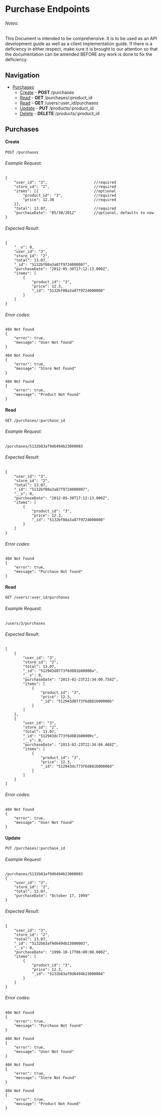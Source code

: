 # Purchase Endpoints
###### Notes:
This Document is intended to be comprehensive. It is to
be used as an API development guide as well as a client implementation guide.
If there is a deficiency in either respect, make sure it is brought to our
attention so that the documentation can be amended BEFORE any work is done to
fix the deficiency.

## Navigation
* [Purchases](#purchases)
    * [Create](#create) - **POST** /purchases
    * [Read](#read) - **GET** /purchases/:product_id
    * [Read](#read-1) - **GET** /users/:user_id/purchases
    * [Update](#update) - **PUT** /products/:product_id
    * [Delete](#delete) - **DELETE** /products/:product_id


## Purchases

#### Create

    POST /purchases

###### Example Request:
    {
        "user_id": "3",                     //required
        "store_id": "2",                    //required
        "items": [{                         //optional
            "product_id": "3",              //required
            "price": 12.30                  //required
        }],
        "total": 13.07,                     //required
        "purchaseDate": "05/30/2012"        //optional, defaults to now
    }
###### Expected Result:
    {
        "__v": 0,
        "user_id": "3",
        "store_id": "2",
        "total": 13.07,
        "_id": "5132bf08a3a87f9724000007",
        "purchaseDate": "2012-05-30T17:12:13.000Z",
        "items": [
            {
                "product_id": "3",
                "price": 12.3,
                "_id": "5132bf08a3a87f9724000008"
            }
        ]
    }
###### Error codes: 
    404 Not Found
    {
        "error": true,
        "message": "User Not found"
    }
    
    404 Not Found
    {
        "error": true,
        "message": "Store Not Found"
    }
    
    404 Not Found
    {
        "error": true,
        "message": "Product Not Found"
    }


#### Read

    GET /purchases/:purchase_id

###### Example Request:
    /purchases/5132b83af9d6494b23000003
###### Expected Result:
    {
        "user_id": "3",
        "store_id": "2",
        "total": 13.07,
        "_id": "5132bf08a3a87f9724000007",
        "__v": 0,
        "purchaseDate": "2012-05-30T17:12:13.000Z",
        "items": [
            {
                "product_id": "3",
                "price": 12.3,
                "_id": "5132bf08a3a87f9724000008"
            }
        ]
    }
###### Error codes:
    404 Not Found
    {
        "error": true,
        "message": "Purchase Not found"
    }

#### Read

    GET /users/:user_id/purchases

###### Example Request:
    /users/3/purchases
###### Expected Result:
    [
        {
            "user_id": "3",
            "store_id": "2",
            "total": 13.07,
            "_id": "512943d8773f6d881b00000a",
            "__v": 0,
            "purchaseDate": "2013-02-23T22:34:00.758Z",
            "items": [
                {
                    "product_id": "3",
                    "price": 12.3,
                    "_id": "512943d8773f6d881b00000b"
                }
            ]
        },
        {
            "user_id": "3",
            "store_id": "2",
            "total": 13.07,
            "_id": "512943dc773f6d881b00000c",
            "__v": 0,
            "purchaseDate": "2013-02-23T22:34:04.468Z",
            "items": [
                {
                    "product_id": "3",
                    "price": 12.3,
                    "_id": "512943dc773f6d881b00000d"
                }
            ]
        }
    ]
###### Error codes:
    404 Not Found
    {
        "error": true,
        "message": "User Not found"
    }

#### Update

    PUT /purchases/:purchase_id

###### Example Request:
    /purchases/5132b83af9d6494b23000003
    {
        "user_id": "3",
        "store_id": "2",
        "total": 13.07,
        "purchaseDate": "October 17, 1999"
    }
###### Expected Result:
    {
        "user_id": "3",
        "store_id": "2",
        "total": 13.07,
        "_id": "5132b83af9d6494b23000003",
        "__v": 0,
        "purchaseDate": "1999-10-17T06:00:00.000Z",
        "items": [
            {
                "product_id": "3",
                "price": 12.3,
                "_id": "5132b83af9d6494b23000004"
            }
        ]
    }
###### Error codes:
    404 Not Found
    {
        "error": true,
        "message": "Purchase Not found"
    }
    
    404 Not Found
    {
        "error": true,
        "message": "User Not found"
    }
    
    404 Not Found
    {
        "error": true,
        "message": "Store Not Found"
    }
    
    404 Not Found
    {
        "error": true,
        "message": "Product Not Found"
    }

